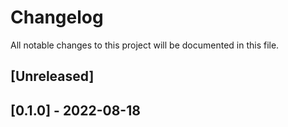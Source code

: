 # Changelog
All notable changes to this project will be documented in this file.

## [Unreleased]

## [0.1.0] - 2022-08-18
